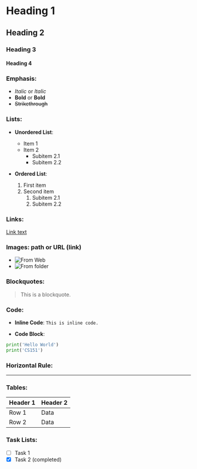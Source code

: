 
# Heading 1
## Heading 2
### Heading 3
#### Heading 4

### Emphasis:
- *Italic* or _Italic_
- **Bold** or __Bold__
- ~~Strikethrough~~

### Lists:
- **Unordered List**:
  - Item 1
  - Item 2
      - Subitem 2.1
      - Subitem 2.2

- **Ordered List**:
  1. First item
  2. Second item
     1. Subitem 2.1
     2. Subitem 2.2

### Links:
[Link text](https://www.example.com)

### Images: path or URL (link)
* ![From Web](https://www.example.com/image.jpg)
* ![From folder](./images/sample-image.png)

### Blockquotes:
> This is a blockquote.

### Code:
- **Inline Code**:
  `This is inline code.`

- **Code Block**:

```python
print('Hello World')
print('CS151')
```
### Horizontal Rule:
---

### Tables:
| Header 1 | Header 2 |
| -------- | -------- |
| Row 1    | Data     |
| Row 2    | Data     |

### Task Lists:
- [ ] Task 1
- [x] Task 2 (completed)